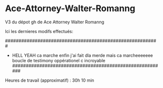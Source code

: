 # Ace-Attorney-Walter-Romanng

V3 du dépot gh de Ace Attorney Walter Romanng

Ici les dernieres modifs effectués:

#########################################################

- HELL YEAH ca marche enfin j'ai fait dla merde mais ca marcheeeeeee boucle de testimony oppérationel c incroyable
  #########################################################

Heures de travail (approximatif) : 30h 10 min
